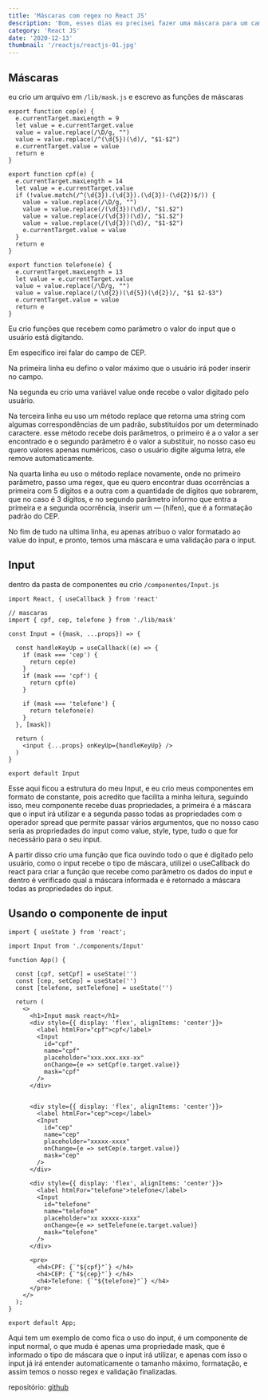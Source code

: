 ```yaml
---
title: 'Máscaras com regex no React JS'
description: 'Bom, esses dias eu precisei fazer uma máscara para um campo de input, encontrei algumas libs que conseguiram auxiliar na hora de criar a mascara, mas, elas não retornavam o valor ou estavam muito desatualizadas, portanto decidi criar tanto minhas máscara, sem usar nenhuma lib, apenas javascript e regex, vamos lá.'
category: 'React JS'
date: '2020-12-13'
thumbnail: '/reactjs/reactjs-01.jpg'
---
```


## Máscaras
eu crio um arquivo em `/lib/mask.js` e escrevo as funções de máscaras


```
export function cep(e) {
  e.currentTarget.maxLength = 9
  let value = e.currentTarget.value
  value = value.replace(/\D/g, "")
  value = value.replace(/^(\d{5})(\d)/, "$1-$2")
  e.currentTarget.value = value
  return e
}

export function cpf(e) {
  e.currentTarget.maxLength = 14
  let value = e.currentTarget.value
  if (!value.match(/^(\d{3}).(\d{3}).(\d{3})-(\d{2})$/)) {
    value = value.replace(/\D/g, "")
    value = value.replace(/(\d{3})(\d)/, "$1.$2")
    value = value.replace(/(\d{3})(\d)/, "$1.$2")
    value = value.replace(/(\d{3})(\d)/, "$1-$2")
    e.currentTarget.value = value
  }
  return e
}

export function telefone(e) {
  e.currentTarget.maxLength = 13
  let value = e.currentTarget.value
  value = value.replace(/\D/g, "")
  value = value.replace(/(\d{2})(\d{5})(\d{2})/, "$1 $2-$3")
  e.currentTarget.value = value
  return e
}
```

Eu crio funções que recebem como parâmetro o valor do input que o usuário está digitando.

Em específico irei falar do campo de CEP.

Na primeira linha eu defino o valor máximo que o usuário irá poder inserir no campo.

Na segunda eu crio uma variável value onde recebe o valor digitado pelo usuário.

Na terceira linha eu uso um método replace que retorna uma string com algumas correspondências de um padrão, substituídos por um determinado caractere. esse método recebe dois parâmetros, o primeiro é a o valor a ser encontrado e o segundo parâmetro é o valor a substituir, no nosso caso eu quero valores apenas numéricos, caso o usuário digite alguma letra, ele remove automaticamente.

Na quarta linha eu uso o método replace novamente, onde no primeiro parâmetro, passo uma regex, que eu quero encontrar duas ocorrências a primeira com 5 dígitos e a outra com a quantidade de dígitos que sobrarem, que no caso é 3 dígitos, e no segundo parâmetro informo que entra a primeira e a segunda ocorrência, inserir um — (hífen), que é a formatação padrão do CEP.

No fim de tudo na ultima linha, eu apenas atribuo o valor formatado ao value do input, e pronto, temos uma máscara e uma validação para o input.


## Input
dentro da pasta de componentes eu crio `/componentes/Input.js`


```
import React, { useCallback } from 'react'

// mascaras
import { cpf, cep, telefone } from './lib/mask'

const Input = ({mask, ...props}) => {

  const handleKeyUp = useCallback((e) => {
    if (mask === 'cep') {
      return cep(e)
    }
    if (mask === 'cpf') {
      return cpf(e)
    }

    if (mask === 'telefone') {
      return telefone(e)
    }
  }, [mask])

  return (
    <input {...props} onKeyUp={handleKeyUp} />
  )
}

export default Input
```

Esse aqui ficou a estrutura do meu Input, e eu crio meus componentes em formato de constante, pois acredito que facilita a minha leitura, seguindo isso, meu componente recebe duas propriedades, a primeira é a máscara que o input irá utilizar e a segunda passo todas as propriedades com o operador spread que permite passar vários argumentos, que no nosso caso seria as propriedades do input como value, style, type, tudo o que for necessário para o seu input.

A partir disso crio uma função que fica ouvindo todo o que é digitado pelo usuário, como o input recebe o tipo de máscara, utilizei o useCallback do react para criar a função que recebe como parâmetro os dados do input e dentro é verificado qual a máscara informada e é retornado a máscara todas as propriedades do input.


## Usando o componente de input

```
import { useState } from 'react';

import Input from './components/Input'

function App() {

  const [cpf, setCpf] = useState('')
  const [cep, setCep] = useState('')
  const [telefone, setTelefone] = useState('')

  return (
    <>
      <h1>Input mask react</h1>
      <div style={{ display: 'flex', alignItems: 'center'}}>
        <label htmlFor="cpf">cpf</label>
        <Input
          id="cpf"
          name="cpf"
          placeholder="xxx.xxx.xxx-xx"
          onChange={e => setCpf(e.target.value)}
          mask="cpf"
        />
      </div>


      <div style={{ display: 'flex', alignItems: 'center'}}>
        <label htmlFor="cep">cep</label>
        <Input
          id="cep"
          name="cep"
          placeholder="xxxxx-xxxx"
          onChange={e => setCep(e.target.value)}
          mask="cep"
        />
      </div>

      <div style={{ display: 'flex', alignItems: 'center'}}>
        <label htmlFor="telefone">telefone</label>
        <Input
          id="telefone"
          name="telefone"
          placeholder="xx xxxxx-xxxx"
          onChange={e => setTelefone(e.target.value)}
          mask="telefone"
        />
      </div>

      <pre>
        <h4>CPF: {`"${cpf}"`} </h4>
        <h4>CEP: {`"${cep}"`} </h4>
        <h4>Telefone: {`"${telefone}"`} </h4>
      </pre>
    </>
  );
}

export default App;
```

Aqui tem um exemplo de como fica o uso do input, é um componente de input normal, o que muda é apenas uma propriedade mask, que é informado o tipo de máscara que o input irá utilizar, e apenas com isso o input já irá entender automaticamente o tamanho máximo, formatação, e assim temos o nosso regex e validação finalizadas.

repositório: [github](https://github.com/murilio/Input-Mask-Regex)
